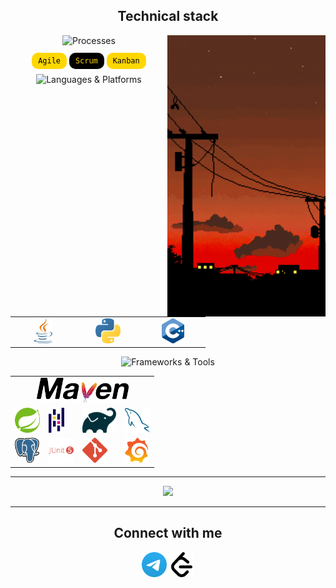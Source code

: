 <h2 align="center">Technical stack</h2>

<!-- GIF справа -->
<img align="right" src="./Logos/videos.gif" height="450" alt="videos gif">

<p align="center">
  <img src="https://img.shields.io/badge/Processes-000000?style=for-the-badge" alt="Processes">
</p>

<p align="center">
  <code style="padding:6px 10px; border-radius:10px; background:#FFD700; color:#000;">Agile</code>
  <code style="padding:6px 10px; border-radius:10px; background:#000; color:#FFD700;">Scrum</code>
  <code style="padding:6px 10px; border-radius:10px; background:#FFD700; color:#000;">Kanban</code>
</p>

<p align="center">
  <img src="https://img.shields.io/badge/Languages%20%26%20Platforms-000000?style=for-the-badge" alt="Languages & Platforms">
</p>

<table align="center" cellspacing="0" cellpadding="0">
  <tr>
    <td align="center" width="90">
      <a href="https://www.java.com/"><img src="Logos/java-8x.png" height="40" alt="Java"></a>
    </td>
    <td align="center" width="90">
      <a href="https://www.python.org/"><img src="Logos/python-8x.png" height="40" alt="Python"></a>
    </td>
    <td align="center" width="90">
      <a href="https://isocpp.org/"><img src="Logos/c-plusplus-8x.png" height="40" alt="C++"></a>
    </td>
  </tr>
</table>




<p align="center">
  <img src="https://img.shields.io/badge/Frameworks%20%26%20Tools-000000?style=for-the-badge" alt="Frameworks & Tools">
</p>
<table align="center">
  <!-- Первая строка — только Maven -->
  <tr>
    <td colspan="4" align="center">
      <a href="https://maven.apache.org/"><img src="Logos/maven-8x.png" height="40"/></a>
    </td>
  </tr>
  <!-- Вторая строка -->
  <tr>
    <td><a href="https://spring.io/"><img src="Logos/spring-original-8x.png" height="40"/></a></td>
    <td><a href="https://pandas.pydata.org/"><img src="Logos/pandas-icon-8x.png" height="40"/></a></td>
    <td><a href="https://gradle.org/"><img src="Logos/gradle-8x.png" height="40"/></a></td>
    <td><a href="https://www.mysql.com/"><img src="Logos/mysql-original-8x.png" height="40"/></a></td>
  </tr>
  <!-- Третья строка -->
  <tr>
    <td><a href="https://www.postgresql.org/"><img src="Logos/postgresql-8x.png" height="40"/></a></td>
    <td><a href="https://junit.org/"><img src="Logos/junit-plain-wordmark-8x.png" height="40"/></a></td>
    <td><a href="https://git-scm.com/"><img src="Logos/git-icon-8x.png" height="40"/></a></td>
    <td><a href="https://grafana.com/"><img src="Logos/grafana-8x.png" height="40"/></a></td>
  </tr>
</table>



---

<p align="center">
  <img src="https://leetcard.jacoblin.cool/AlexToday666?theme=dark&font=baloo&ext=contest" />
</p>

---

<h2 align="center">Connect with me</h2>  

<p align="center">
  <a href="https://t.me/ba6kir"><img src="Logos/telegram-8x.png" height="40"/></a>
  <a href="https://leetcode.com/u/AlexToday666/"><img src="Logos/leetcode-dark-8x.png" height="40"/></a>
</p>
